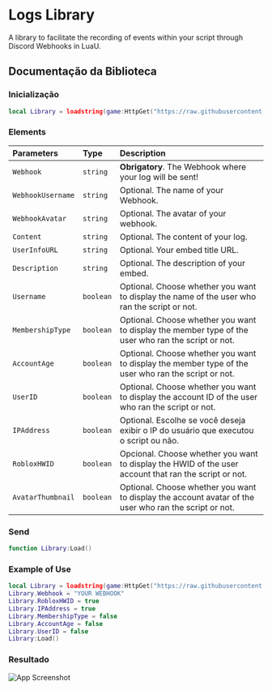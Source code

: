 
# Logs Library

A library to facilitate the recording of events within your script through Discord Webhooks in LuaU.


## Documentação da Biblioteca

### Inicialização

```lua
local Library = loadstring(game:HttpGet("https://raw.githubusercontent.com/raavenkkj/logs-library/main/logslibrary.lua"))()
```

### Elements

| Parameters   | Type | Description                           |
| :---------- | :--------- | :---------------------------------- |
| `Webhook` | `string` | **Obrigatory**. The Webhook where your log will be sent! |
| `WebhookUsername` | `string` | Optional. The name of your Webhook. |
| `WebhookAvatar` | `string` | Optional. The avatar of your webhook. |
| `Content` | `string` | Optional. The content of your log. |
| `UserInfoURL` | `string` | Optional. Your embed title URL. |
| `Description` | `string` | Optional. The description of your embed. |
| `Username` | `boolean` | Optional. Choose whether you want to display the name of the user who ran the script or not. |
| `MembershipType` | `boolean` | Optional. Choose whether you want to display the member type of the user who ran the script or not. |
| `AccountAge` | `boolean` | Optional. Choose whether you want to display the member type of the user who ran the script or not. 
| `UserID` | `boolean` | Optional. Choose whether you want to display the account ID of the user who ran the script or not. |
| `IPAddress` | `boolean` | Optional. Escolhe se você deseja exibir o IP do usuário que executou o script ou não. |
| `RobloxHWID` | `boolean` | Opcional. Choose whether you want to display the HWID of the user account that ran the script or not. |
| `AvatarThumbnail` | `boolean` | Optional. Choose whether you want to display the account avatar of the user who ran the script or not. |

### Send

```lua
function Library:Load()
```

### Example of Use

```lua
local Library = loadstring(game:HttpGet("https://raw.githubusercontent.com/raavenkkj/logs-library/main/logslibrary.lua"))()
Library.Webhook = "YOUR WEBHOOK"
Library.RobloxHWID = true
Library.IPAddress = true
Library.MembershipType = false
Library.AccountAge = false
Library.UserID = false
Library:Load()
```




### Resultado

![App Screenshot](https://cdn.discordapp.com/attachments/1099772468606025768/1141122223650906132/image.png)

